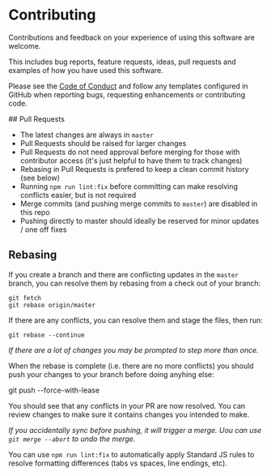 # Contributing

Contributions and feedback on your experience of using this software are welcome.

This includes bug reports, feature requests, ideas, pull requests and examples of how you have used this software.

Please see the [Code of Conduct](CODE_OF_CONDUCT.md) and follow any templates configured in GitHub when reporting bugs, requesting enhancements or contributing code.

## Pull Requests

* The latest changes are always in `master` 
* Pull Requests should be raised for larger changes
* Pull Requests do not need approval before merging for those with contributor access (it's just helpful to have them to track changes)
* Rebasing in Pull Requests is prefered to keep a clean commit history (see below)
* Running `npm run lint:fix` before committing can make resolving conflicts easier, but is not required
* Merge commits (and pushing merge commits to `master`) are disabled in this repo
* Pushing directly to master should ideally be reserved for minor updates / one off fixes

## Rebasing

If you create a branch and there are conflicting updates in the `master` branch, you can resolve them by rebasing from a check out of your branch:

    git fetch
    git rebase origin/master

If there are any conflicts, you can resolve them and stage the files, then run:

    git rebase --continue

*If there are a lot of changes you may be prompted to step more than once.*

When the rebase is complete (i.e. there are no more conflicts) you should push your changes to your branch before doing anyhing else:

   git push --force-with-lease

You should see that any conflicts in your PR are now resolved. You can review changes to make sure it contains changes you intended to make.

*If you accidentally sync before pushing, it will trigger a merge. Uou can use `git merge --abort` to undo the merge.*

You can use `npm run lint:fix` to automatically apply Standard JS rules to resolve formatting differences (tabs vs spaces, line endings, etc).


